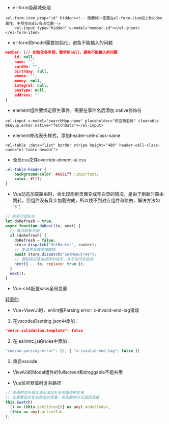 + el-form隐藏域处理
```vue
<el-form-item prop="id" hidden><!-- 隐藏域一定要在el-form-item加上hidden属性，不然空白div会占位置-->
    <el-input type="hidden" v-model="member.id"></el-input>
</el-form-item>
```
+ el-form的model需要初始化，避免不能输入的问题
```json
member: {// 初始化各字段，数字用null，避免不能输入的问题
    id: null,
    name: "",
    cardNo: "",
    birthday: null,
    phone: "",
    money: null,
    integral: null,
    payType: null,
    address: ""
}
```
+ element组件要绑定原生事件，需要在事件名后添加.native修饰符
```vue
<el-input v-model="searchMap.name" placeholder="供应商名称" clearable @keyup.enter.native="fetchData"></el-input>
```
+ element修改表头样式，添加header-cell-class-name
```vue
<el-table :data="list" border stripe height="480" header-cell-class-name="el-table-header">
```
+ 全局css文件override-elment-ui.css
```css
.el-table-header {
    background-color: #66b1ff !important;
    color: #fff;
}
```
+ Vue动态加载路由时，会出现刷新页面变成空白页的情况，是由于刷新时路由跳转，但组件没有异步加载完成，所以找不到对应组件和路由，解决方法如下：
```js
// 刷新页面标志
let doRefresh = true;
async function doNext(to, next) {
  // 解决刷新页面
  if (doRefresh) {
    doRefresh = false;
    store.dispatch("SetRouter", router);
    // 发请求获取菜单数据
    await store.dispatch("SetMenuTree");
    // 强制指定路由跳转的组件，并不留历史痕迹
    next({ ...to, replace: true });
  }
  next();
}
```
+ Vue-cli4配置sass全局变量

[转载的](https://blog.csdn.net/qq_41595903/article/details/103381055)

+ Vue+ViewUI时，enlint报Parsing error: x-invalid-end-tag错误
1. 在vscode的setting.json中添加：
```json
"vetur.validation.template": false
```
2. 在.eslintrc.js的rules中添加：
```js
"vue/no-parsing-error": [2, { "x-invalid-end-tag": false }]
```
3. 重启vscode

+ ViewUi的Modal组件的fullscreen和draggable不能共用

+ Vue监听器监听复杂路径
```ts
// 普通的监听器写法无法监听复杂路径的变量
// 如果要监听复杂路径的变量，用函数的方式返回变量
this.$watch(
  () => (this.$children[0] as any).modalIndex,
  (this as any).activeTab
);
```
